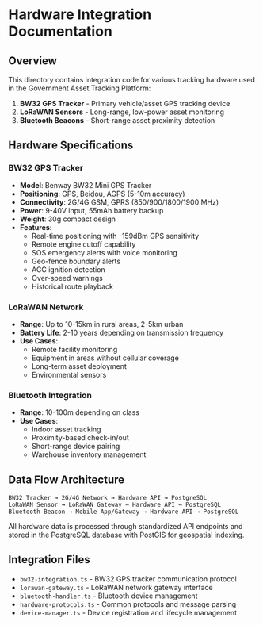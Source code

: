 # Hardware Integration Documentation

## Overview

This directory contains integration code for various tracking hardware used in the Government Asset Tracking Platform:

1. **BW32 GPS Tracker** - Primary vehicle/asset GPS tracking device
2. **LoRaWAN Sensors** - Long-range, low-power asset monitoring 
3. **Bluetooth Beacons** - Short-range asset proximity detection

## Hardware Specifications

### BW32 GPS Tracker
- **Model**: Benway BW32 Mini GPS Tracker
- **Positioning**: GPS, Beidou, AGPS (5-10m accuracy)
- **Connectivity**: 2G/4G GSM, GPRS (850/900/1800/1900 MHz)
- **Power**: 9-40V input, 55mAh battery backup
- **Weight**: 30g compact design
- **Features**:
  - Real-time positioning with -159dBm GPS sensitivity
  - Remote engine cutoff capability
  - SOS emergency alerts with voice monitoring
  - Geo-fence boundary alerts
  - ACC ignition detection
  - Over-speed warnings
  - Historical route playback

### LoRaWAN Network
- **Range**: Up to 10-15km in rural areas, 2-5km urban
- **Battery Life**: 2-10 years depending on transmission frequency
- **Use Cases**: 
  - Remote facility monitoring
  - Equipment in areas without cellular coverage
  - Long-term asset deployment
  - Environmental sensors

### Bluetooth Integration
- **Range**: 10-100m depending on class
- **Use Cases**:
  - Indoor asset tracking
  - Proximity-based check-in/out
  - Short-range device pairing
  - Warehouse inventory management

## Data Flow Architecture

```
BW32 Tracker → 2G/4G Network → Hardware API → PostgreSQL
LoRaWAN Sensor → LoRaWAN Gateway → Hardware API → PostgreSQL  
Bluetooth Beacon → Mobile App/Gateway → Hardware API → PostgreSQL
```

All hardware data is processed through standardized API endpoints and stored in the PostgreSQL database with PostGIS for geospatial indexing.

## Integration Files

- `bw32-integration.ts` - BW32 GPS tracker communication protocol
- `lorawan-gateway.ts` - LoRaWAN network gateway interface
- `bluetooth-handler.ts` - Bluetooth device management
- `hardware-protocols.ts` - Common protocols and message parsing
- `device-manager.ts` - Device registration and lifecycle management
